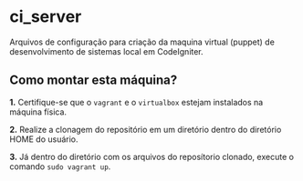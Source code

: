 # ci_server

Arquivos de configuração para criação da maquina virtual (puppet) de desenvolvimento de sistemas local em CodeIgniter.

## Como montar esta máquina?
**1.** Certifique-se que o ```vagrant``` e o ```virtualbox``` estejam instalados na máquina física.

**2.** Realize a clonagem do repositório em um diretório dentro do diretório HOME do usuário.

**3.** Já dentro do diretório com os arquivos do reposítorio clonado, execute o comando ```sudo vagrant up```.
